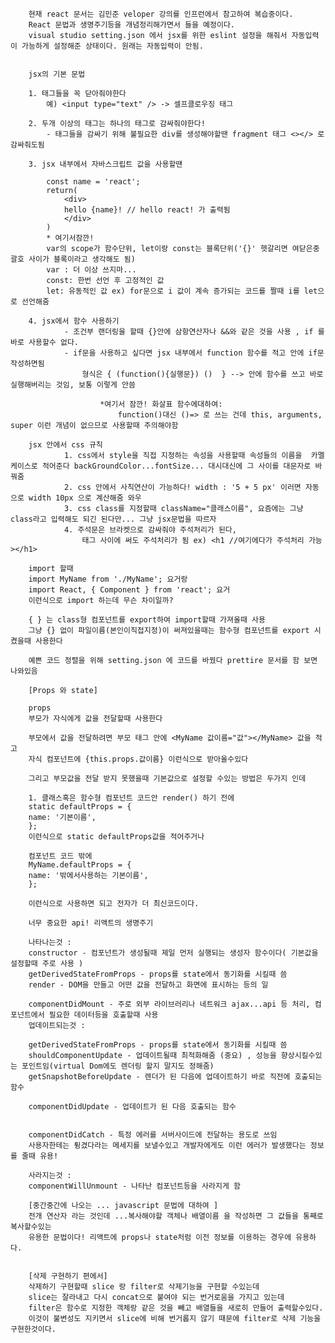        현재 react 문서는 김민준 veloper 강의를 인프런에서 참고하여 복습중이다.
        React 문법과 생명주기등을 개념정리해가면서 들을 예정이다.
        visual studio setting.json 에서 jsx를 위한 eslint 설정을 해줘서 자동입력이 가능하게 설정해준 상태이다. 원래는 자동입력이 안됨.


        jsx의 기본 문법

        1. 태그들을 꼭 닫아줘야한다
            예) <input type="text" /> -> 셀프클로우징 태그

        2. 두개 이상의 태그는 하나의 태그로 감싸줘야한다!
            - 태그들을 감싸기 위해 불필요한 div를 생성해야할땐 fragment 태그 <></> 로 감싸줘도됨

        3. jsx 내부에서 자바스크립트 값을 사용할땐

            const name = 'react';
            return(
                <div>
                hello {name}! // hello react! 가 출력됨
                </div>
            )
            * 여기서잠깐!
            var의 scope가 함수단위, let이랑 const는 블록단위('{}' 헷갈리면 여닫은중괄호 사이가 블록이라고 생각해도 됨)
            var : 더 이상 쓰지마...
            const: 한번 선언 후 고정적인 값
            let: 유동적인 값 ex) for문으로 i 값이 계속 증가되는 코드를 짤때 i를 let으로 선언해줌

        4. jsx에서 함수 사용하기
                - 조건부 랜더링을 할때 {}안에 삼항연산자나 &&와 같은 것을 사용 , if 를 바로 사용할수 없다.
                - if문을 사용하고 싶다면 jsx 내부에서 function 함수를 적고 안에 if문 작성하면됨
                    형식은 { (function(){실행문}) ()  } --> 안에 함수를 쓰고 바로 실행해버리는 것임, 보통 이렇게 안씀

                        *여기서 잠깐! 화살표 함수에대하여:
                            function()대신 ()=> 로 쓰는 건데 this, arguments, super 이런 개념이 없으므로 사용할때 주의해야함

        jsx 안에서 css 규칙
                1. css에서 style을 직접 지정하는 속성을 사용할때 속성들의 이름을  카멜케이스로 적어준다 backGroundColor...fontSize... 대시대신에 그 사이를 대문자로 바꿔줌
                2. css 안에서 사칙연산이 가능하다! width : '5 + 5 px' 이러면 자동으로 width 10px 으로 계산해줌 와우
                3. css class를 지정할때 className="클래스이름", 요즘에는 그냥 class라고 입력해도 되긴 된다만... 그냥 jsx문법을 따르자
                4. 주석문은 브라켓으로 감싸줘야 주석처리가 된다,
                    태그 사이에 써도 주석처리가 됨 ex) <h1 //여기에다가 주석처리 가능 ></h1>

        import 할때
        import MyName from './MyName'; 요거랑
        import React, { Component } from 'react'; 요거
        이런식으로 import 하는데 무슨 차이일까?

        { } 는 class형 컴포넌트를 export하여 import할때 가져올때 사용
        그냥 {} 없이 파일이름(본인이직접지정)이 써져있을때는 함수형 컴포넌트를 export 시켰을때 사용한다

        예쁜 코드 정렬을 위해 setting.json 에 코드를 바꿨다 prettire 문서를 함 보면 나와있음

        [Props 와 state]

        props
        부모가 자식에게 값을 전달할때 사용한다

        부모에서 값을 전달하려면 부모 태그 안에 <MyName 값이름="값"></MyName> 값을 적고
        자식 컴포넌트에 {this.props.값이름} 이런식으로 받아올수있다

        그리고 부모값을 전달 받지 못했을때 기본값으로 설정할 수있는 방법은 두가지 인데

        1. 클래스혹은 함수형 컴포넌트 코드안 render() 하기 전에
        static defaultProps = {
        name: '기본이름',
        };
        이런식으로 static defaultProps값을 적어주거나

        컴포넌트 코드 밖에
        MyName.defaultProps = {
        name: '밖에서사용하는 기본이름',
        };

        이런식으로 사용하면 되고 전자가 더 최신코드이다.

        너무 중요한 api! 리액트의 생명주기

        나타나는것 :
        constructor - 컴포넌트가 생성될때 제일 먼저 실행되는 생성자 함수이다( 기본값을 설정할때 주로 사용 )
        getDerivedStateFromProps - props를 state에서 동기화를 시킬때 씀
        render - DOM을 만들고 어떤 값을 전달하고 화면에 표시하는 등의 일

        componentDidMount - 주로 외부 라이브러리나 네트워크 ajax...api 등 처리, 컴포넌트에서 필요한 데이터등을 호출할때 사용
        업데이트되는것 :

        getDerivedStateFromProps - props를 state에서 동기화를 시킬때 씀
        shouldComponentUpdate - 업데이트될때 최적화해줌 (중요) , 성능을 향상시킬수있는 포인트임(virtual Dom에도 렌더링 할지 말지도 정해줌)
        getSnapshotBeforeUpdate - 렌더가 된 다음에 업데이트하기 바로 직전에 호출되는 함수

        componentDidUpdate - 업데이트가 된 다음 호출되는 함수


        componentDidCatch - 특정 에러를 서버사이드에 전달하는 용도로 쓰임
        사용자한테는 튕겼다라는 메세지를 보낼수있고 개발자에게도 이런 에러가 발생했다는 정보를 줄때 유용!

        사라지는것 :
        componentWillUnmount - 나타난 컴포넌트등을 사라지게 함

        [중간중간에 나오는 ... javascript 문법에 대하여 ]
        전개 연산자 라는 것인데 ...복사해야할 객체나 배열이름 을 작성하면 그 값들을 통째로 복사할수있는
        유용한 문법이다! 리액트에 props나 state처럼 이전 정보를 이용하는 경우에 유용하다.


        [삭제 구현하기 편에서]
        삭제하기 구현할때 slice 랑 filter로 삭제기능을 구현할 수있는데
        slice는 잘라내고 다시 concat으로 붙여야 되는 번거로움을 가지고 있는데
        filter은 함수로 지정한 객체랑 같은 것을 빼고 배열들을 새로히 만들어 출력할수있다.
        이것이 불변성도 지키면서 slice에 비해 번거롭지 않기 때문에 filter로 삭제 기능을 구현한것이다.
